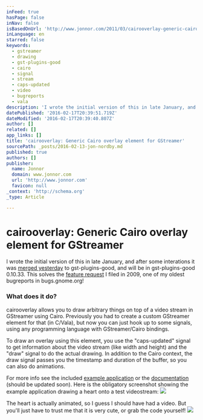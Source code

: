 ```yaml
---
inFeed: true
hasPage: false
inNav: false
isBasedOnUrl: 'http://www.jonnor.com/2011/03/cairooverlay-generic-cairo-overlay-element-for-gstreamer/'
inLanguage: en
starred: false
keywords:
  - gstreamer
  - drawing
  - gst-plugins-good
  - cairo
  - signal
  - stream
  - caps-updated
  - video
  - bugreports
  - vala
description: 'I wrote the initial version of this in late January, and after some interations it was merged yesterday to gst-plugins-good, and will be in gst-plugins-good 0.10.33. This solves the feature request I filed in 2009, one of my oldest bugreports in bugs.gnome.org!'
datePublished: '2016-02-17T20:39:51.719Z'
dateModified: '2016-02-17T20:39:40.807Z'
author: []
related: []
app_links: []
title: 'cairooverlay: Generic Cairo overlay element for GStreamer'
sourcePath: _posts/2016-02-13-jon-nordby.md
published: true
authors: []
publisher:
  name: Jonnor
  domain: www.jonnor.com
  url: 'http://www.jonnor.com'
  favicon: null
_context: 'http://schema.org'
_type: Article

---
```

# cairooverlay: Generic Cairo overlay element for GStreamer

I wrote the initial version of this in late January, and after some interations it was [merged yesterday][0] to gst-plugins-good, and will be in gst-plugins-good 0.10.33\. This solves the [feature request][1] I filed in 2009, one of my oldest bugreports in bugs.gnome.org!

### What does it do?

cairooverlay allows you to draw arbitrary things on top of a video stream in GStreamer using Cairo. Previously you had to create a custom GStreamer element for that (in C/Vala), but now you can just hook up to some signals, using any programming language with GStreamer/Cairo bindings.

To draw an overlay using this element, you use the "caps-updated" signal to get information about the video stream (like width and height) and the "draw" signal to do the actual drawing. In addition to the Cairo context, the draw signal passes you the timestamp and duration of the buffer, so you can also do animations.

For more info see the included [example application][2] or the [documentation][3] (should be updated soon). Here is the obligatory screenshot showing the example application drawing a heart onto a test videostream:
[![](http://www.jonnor.com/wp/files/2011-03-03-192343_1280x800_scrot_cropped-300x295.png)][4]

The heart is actually animated, so I guess I should have had a video. But you'll just have to trust me that it is very cute, or grab the code yourself!
[![](http://www.jonnor.com/wp/wp-content/plugins/flattr/img/flattr-badge-large.png)][5]

[0]: http://cgit.freedesktop.org/gstreamer/gst-plugins-good/commit/?id=32dff9df75942c51b3ecbd7ffa394ef755881d50
[1]: https://bugzilla.gnome.org/show_bug.cgi?id=595520
[2]: http://cgit.freedesktop.org/gstreamer/gst-plugins-good/tree/tests/examples/cairo/cairo_overlay.c
[3]: http://gstreamer.freedesktop.org/data/doc/gstreamer/head/gst-plugins-good-plugins/html/
[4]: http://www.jonnor.com/wp/files/2011-03-03-192343_1280x800_scrot_cropped.png
[5]: http://www.jonnor.com/wp/?flattrss_redirect&id=371&md5=0a98aab4c045419184024eab3c5d18c3